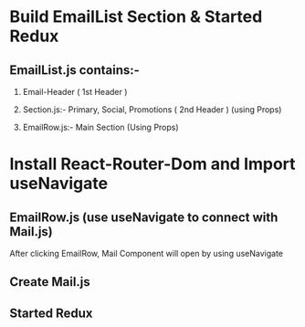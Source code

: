 # Build EmailList Section & Started Redux

## EmailList.js contains:-
1. Email-Header ( 1st Header )

2. Section.js:- Primary, Social, Promotions ( 2nd Header )  (using Props)

3. EmailRow.js:- Main Section (Using Props)

# Install React-Router-Dom and Import useNavigate

## EmailRow.js (use useNavigate to connect with Mail.js)
After clicking EmailRow, Mail Component will open by using useNavigate

## Create Mail.js
## Started Redux
